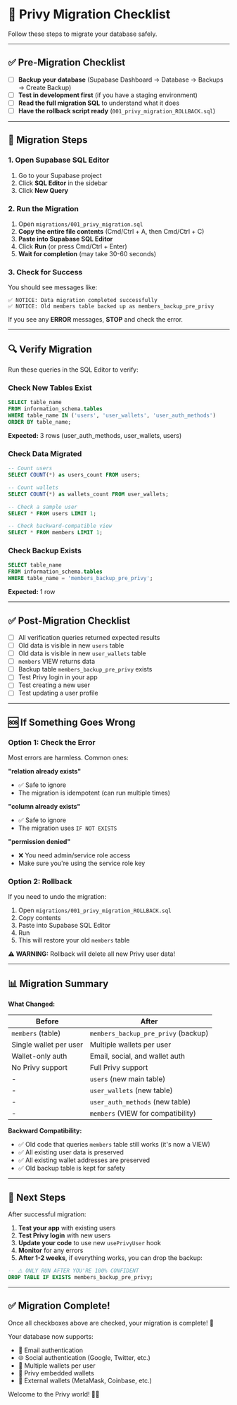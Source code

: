 # 🦄 Privy Migration Checklist

Follow these steps to migrate your database safely.

---

## ✅ Pre-Migration Checklist

- [ ] **Backup your database** (Supabase Dashboard → Database → Backups → Create Backup)
- [ ] **Test in development first** (if you have a staging environment)
- [ ] **Read the full migration SQL** to understand what it does
- [ ] **Have the rollback script ready** (`001_privy_migration_ROLLBACK.sql`)

---

## 🚀 Migration Steps

### 1. Open Supabase SQL Editor

1. Go to your Supabase project
2. Click **SQL Editor** in the sidebar
3. Click **New Query**

### 2. Run the Migration

1. Open `migrations/001_privy_migration.sql`
2. **Copy the entire file contents** (Cmd/Ctrl + A, then Cmd/Ctrl + C)
3. **Paste into Supabase SQL Editor**
4. Click **Run** (or press Cmd/Ctrl + Enter)
5. **Wait for completion** (may take 30-60 seconds)

### 3. Check for Success

You should see messages like:
```
✅ NOTICE: Data migration completed successfully
✅ NOTICE: Old members table backed up as members_backup_pre_privy
```

If you see any **ERROR** messages, **STOP** and check the error.

---

## 🔍 Verify Migration

Run these queries in the SQL Editor to verify:

### Check New Tables Exist
```sql
SELECT table_name 
FROM information_schema.tables 
WHERE table_name IN ('users', 'user_wallets', 'user_auth_methods')
ORDER BY table_name;
```
**Expected:** 3 rows (user_auth_methods, user_wallets, users)

### Check Data Migrated
```sql
-- Count users
SELECT COUNT(*) as users_count FROM users;

-- Count wallets
SELECT COUNT(*) as wallets_count FROM user_wallets;

-- Check a sample user
SELECT * FROM users LIMIT 1;

-- Check backward-compatible view
SELECT * FROM members LIMIT 1;
```

### Check Backup Exists
```sql
SELECT table_name 
FROM information_schema.tables 
WHERE table_name = 'members_backup_pre_privy';
```
**Expected:** 1 row

---

## ✅ Post-Migration Checklist

- [ ] All verification queries returned expected results
- [ ] Old data is visible in new `users` table
- [ ] Old data is visible in new `user_wallets` table
- [ ] `members` VIEW returns data
- [ ] Backup table `members_backup_pre_privy` exists
- [ ] Test Privy login in your app
- [ ] Test creating a new user
- [ ] Test updating a user profile

---

## 🆘 If Something Goes Wrong

### Option 1: Check the Error

Most errors are harmless. Common ones:

**"relation already exists"**
- ✅ Safe to ignore
- The migration is idempotent (can run multiple times)

**"column already exists"**
- ✅ Safe to ignore
- The migration uses `IF NOT EXISTS`

**"permission denied"**
- ❌ You need admin/service role access
- Make sure you're using the service role key

### Option 2: Rollback

If you need to undo the migration:

1. Open `migrations/001_privy_migration_ROLLBACK.sql`
2. Copy contents
3. Paste into Supabase SQL Editor
4. Run
5. This will restore your old `members` table

⚠️ **WARNING:** Rollback will delete all new Privy user data!

---

## 📊 Migration Summary

**What Changed:**

| Before | After |
|--------|-------|
| `members` (table) | `members_backup_pre_privy` (backup) |
| Single wallet per user | Multiple wallets per user |
| Wallet-only auth | Email, social, and wallet auth |
| No Privy support | Full Privy support |
| - | `users` (new main table) |
| - | `user_wallets` (new table) |
| - | `user_auth_methods` (new table) |
| - | `members` (VIEW for compatibility) |

**Backward Compatibility:**

- ✅ Old code that queries `members` table still works (it's now a VIEW)
- ✅ All existing user data is preserved
- ✅ All existing wallet addresses are preserved
- ✅ Old backup table is kept for safety

---

## 🎯 Next Steps

After successful migration:

1. **Test your app** with existing users
2. **Test Privy login** with new users
3. **Update your code** to use new `usePrivyUser` hook
4. **Monitor** for any errors
5. **After 1-2 weeks**, if everything works, you can drop the backup:

```sql
-- ⚠️ ONLY RUN AFTER YOU'RE 100% CONFIDENT
DROP TABLE IF EXISTS members_backup_pre_privy;
```

---

## ✅ Migration Complete!

Once all checkboxes above are checked, your migration is complete! 🎉

Your database now supports:
- 🔐 Email authentication
- 🌐 Social authentication (Google, Twitter, etc.)
- 💼 Multiple wallets per user
- 🦄 Privy embedded wallets
- 🔗 External wallets (MetaMask, Coinbase, etc.)

Welcome to the Privy world! 🦄✨


